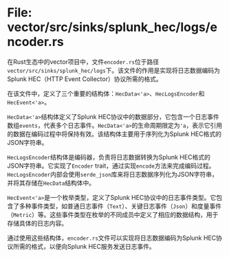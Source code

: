 # File: vector/src/sinks/splunk_hec/logs/encoder.rs

在Rust生态中的vector项目中，文件`encoder.rs`位于路径`vector/src/sinks/splunk_hec/logs`下。该文件的作用是实现将日志数据编码为Splunk HEC（HTTP Event Collector）协议所需的格式。

在该文件中，定义了三个重要的结构体：`HecData<'a>`、`HecLogsEncoder`和`HecEvent<'a>`。

`HecData<'a>`结构体定义了Splunk HEC协议中的数据部分，它包含一个日志事件数组`events`，代表多个日志事件。`HecData<'a>`的生命周期限定为`'a`，表示它引用的数据在编码过程中将保持有效。该结构体主要用于序列化为Splunk HEC格式的JSON字符串。

`HecLogsEncoder`结构体是编码器，负责将日志数据转换为Splunk HEC格式的JSON字符串。它实现了`Encoder` trait，通过实现`encode`方法来完成编码过程。`HecLogsEncoder`内部会使用`serde_json`库来将日志数据序列化为JSON字符串，并将其存储在`HecData`结构体中。

`HecEvent<'a>`是一个枚举类型，定义了Splunk HEC协议中的日志事件类型。它包含了多种事件类型，如普通日志事件（`Text`）、关键日志事件（`Json`）和度量事件（`Metric`）等。这些事件类型在枚举的不同成员中定义了相应的数据结构，用于存储具体的日志内容。

通过使用这些结构体，`encoder.rs`文件可以实现将日志数据编码为Splunk HEC协议所需的格式，以便向Splunk HEC服务发送日志事件。

